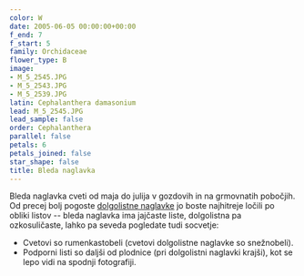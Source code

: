 ```yaml
---
color: W
date: 2005-06-05 00:00:00+00:00
f_end: 7
f_start: 5
family: Orchidaceae
flower_type: B
image:
- M_5_2545.JPG
- M_5_2543.JPG
- M_5_2539.JPG
latin: Cephalanthera damasonium
lead: M_5_2545.JPG
lead_sample: false
order: Cephalanthera
parallel: false
petals: 6
petals_joined: false
star_shape: false
title: Bleda naglavka
---
```

Bleda naglavka cveti od maja do julija v gozdovih in na grmovnatih pobočjih. Od precej bolj pogoste [dolgolistne naglavke](../cephalantheralongifolia/) jo boste najhitreje ločili po obliki listov -- bleda naglavka ima jajčaste liste, dolgolistna pa ozkosuličaste, lahko pa seveda pogledate tudi socvetje:

-   Cvetovi so rumenkastobeli (cvetovi dolgolistne naglavke so snežnobeli).
-   Podporni listi so daljši od plodnice (pri dolgolistni naglavki krajši), kot se lepo vidi na spodnji fotografiji.
